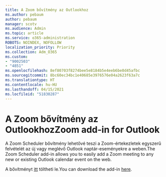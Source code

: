 ```yaml
---
title: A Zoom bővítmény az Outlookhoz
ms.author: pebaum
author: pebaum
manager: scotv
ms.audience: Admin
ms.topic: article
ms.service: o365-administration
ROBOTS: NOINDEX, NOFOLLOW
localization_priority: Priority
ms.collection: Adm_O365
ms.custom:
- "9002503"
- "4851"
ms.openlocfilehash: 8ef80703f8274bee5e8184b5e4eeb6be0d45afbc
ms.sourcegitcommit: 8bc60ec34bc1e40685e3976576e04a2623f63a7c
ms.translationtype: HT
ms.contentlocale: hu-HU
ms.lasthandoff: 04/15/2021
ms.locfileid: "51830287"
---
```

# <a name="zoom-add-in-for-outlook"></a><span data-ttu-id="835b2-102">A Zoom bővítmény az Outlookhoz</span><span class="sxs-lookup"><span data-stu-id="835b2-102">Zoom add-in for Outlook</span></span>

<span data-ttu-id="835b2-103">A Zoom Scheduler bővítmény lehetővé teszi a Zoom-értekezletek egyszerű felvételét az új vagy meglévő Outlook naptár-eseményekre a weben.</span><span class="sxs-lookup"><span data-stu-id="835b2-103">The Zoom Scheduler add-in allows you to easily add a Zoom meeting to any new or existing Outlook calendar event on the web.</span></span>

<span data-ttu-id="835b2-104">A bővítményt [itt](https://go.microsoft.com/fwlink/?linkid=2126413) töltheti le.</span><span class="sxs-lookup"><span data-stu-id="835b2-104">You can download the add-in [here](https://go.microsoft.com/fwlink/?linkid=2126413).</span></span>
 